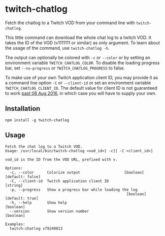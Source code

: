 # twitch-chatlog
Fetch the chatlog to a Twitch VOD from your command line with `twitch-chatlog`.

This little command can download the whole chat log to a twitch VOD. It takes the ID of the VOD (v1111111 or similar) as only argument. To learn about the usage of the command, use `twitch-chatlog -h`.

The output can optionally be colored with `-c` or `--color` or by setting an environment variable `TWITCH_CHATLOG_COLOR`. To disable the loading progress bar, set `--no-progress` or `TWITCH_CHATLOG_PROGRESS` to false.

To make use of your own Twitch application client ID, you may provide it as a command line option `-C` or `--client-id` or set an environment variable `TWITCH_CHATLOG_CLIENT_ID`. The default value for client ID is not guaranteed to work [past 08 Aug 2016](https://discuss.dev.twitch.tv/t/client-id-requirement-faqs/6108), in which case you will have to supply your own.

## Installation
```
npm install -g twitch-chatlog
```

## Usage
```
Fetch the chat log to a Twitch VOD.
Usage: /usr/local/bin/twitch-chatlog <vod_id>[ -c][ -C <client_id>]

vod_id is the ID from the VOD URL, prefixed with v.

Options:
  -c, --color      Colorize output                    [boolean] [default: false]
  -C, --client-id  Twitch application client ID                         [string]
  -p, --progress   Show a progress bar while loading the log
                                                       [boolean] [default: true]
  -h, --help       Show help                                           [boolean]
  --version        Show version number                                 [boolean]

Examples:
  twitch-chatlog v79240813
```
